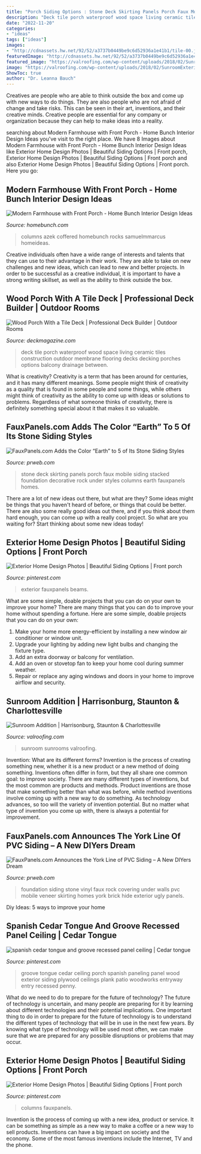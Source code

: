 ```yaml
---
title: "Porch Siding Options : Stone Deck Skirting Panels Porch Faux Mobile Siding Stacked Foundation Decorative Rock Under Styles Columns Earth Fauxpanels Homes"
description: "Deck tile porch waterproof wood space living ceramic tiles construction outdoor membrane flooring decks decking porches options balcony drainage between"
date: "2022-11-20"
categories:
- "ideas"
tags: ["ideas"]
images:
- "http://cdnassets.hw.net/92/52/a3737b0449be9c6d52936a1e41b1/tile-00.jpg"
featuredImage: "http://cdnassets.hw.net/92/52/a3737b0449be9c6d52936a1e41b1/tile-00.jpg"
featured_image: "https://valroofing.com/wp-content/uploads/2018/02/SunroomExterior7-1030x735.jpg"
image: "https://valroofing.com/wp-content/uploads/2018/02/SunroomExterior7-1030x735.jpg"
ShowToc: true
author: "Dr. Leanna Bauch"
---
```



Creatives are people who are able to think outside the box and come up with new ways to do things. They are also people who are not afraid of change and take risks. This can be seen in their art, inventions, and their creative minds. Creative people are essential for any company or organization because they can help to make ideas into a reality.

	

		
searching about Modern Farmhouse with Front Porch - Home Bunch Interior Design Ideas you've visit to the right place. We have 8 Images about Modern Farmhouse with Front Porch - Home Bunch Interior Design Ideas like Exterior Home Design Photos | Beautiful Siding Options | Front porch, Exterior Home Design Photos | Beautiful Siding Options | Front porch and also Exterior Home Design Photos | Beautiful Siding Options | Front porch. Here you go:
		
    
## Modern Farmhouse With Front Porch - Home Bunch Interior Design Ideas

<img loading=lazy src="https://www.homebunch.com/wp-content/uploads/2019/04/interior-design-Photo-Feb-13-9-26-56-PM.jpg" onerror="this.onerror=null;this.src='https://tse4.mm.bing.net/th?id=OIP.VNLAhc1D0t-pZQqjs-sgngHaJQ&amp;pid=15.1';" alt="Modern Farmhouse with Front Porch - Home Bunch Interior Design Ideas">

_Source: homebunch.com_

>columns azek coffered homebunch rocks samuelmmarcus homeideas. 

	

Creative individuals often have a wide range of interests and talents that they can use to their advantage in their work. They are able to take on new challenges and new ideas, which can lead to new and better projects. In order to be successful as a creative individual, it is important to have a strong writing skillset, as well as the ability to think outside the box.

    
## Wood Porch With A Tile Deck | Professional Deck Builder | Outdoor Rooms

<img loading=lazy src="http://cdnassets.hw.net/92/52/a3737b0449be9c6d52936a1e41b1/tile-00.jpg" onerror="this.onerror=null;this.src='https://tse2.mm.bing.net/th?id=OIP.tvxDyTJGL_KSaLlgwbO93AHaFj&amp;pid=15.1';" alt="Wood Porch With a Tile Deck | Professional Deck Builder | Outdoor Rooms">

_Source: deckmagazine.com_

>deck tile porch waterproof wood space living ceramic tiles construction outdoor membrane flooring decks decking porches options balcony drainage between. 

	

What is creativity?
Creativity is a term that has been around for centuries, and it has many different meanings. Some people might think of creativity as a quality that is found in some people and some things, while others might think of creativity as the ability to come up with ideas or solutions to problems. Regardless of what someone thinks of creativity, there is definitely something special about it that makes it so valuable.

    
## FauxPanels.com Adds The Color “Earth” To 5 Of Its Stone Siding Styles

<img loading=lazy src="http://ww1.prweb.com/prfiles/2012/12/11/10227808/norwich-earth-deck172.jpg" onerror="this.onerror=null;this.src='https://tse1.mm.bing.net/th?id=OIP.QoOiH_njXv51Vb6nhExoSQHaFj&amp;pid=15.1';" alt="FauxPanels.com Adds the Color “Earth” to 5 of Its Stone Siding Styles">

_Source: prweb.com_

>stone deck skirting panels porch faux mobile siding stacked foundation decorative rock under styles columns earth fauxpanels homes. 

	

There are a lot of new ideas out there, but what are they? Some ideas might be things that you haven't heard of before, or things that could be better. There are also some really good ideas out there, and if you think about them hard enough, you can come up with a really cool project. So what are you waiting for? Start thinking about some new ideas today!

    
## Exterior Home Design Photos | Beautiful Siding Options | Front Porch

<img loading=lazy src="https://i.pinimg.com/originals/0f/a5/21/0fa5218d6700e585630878b6e5d36299.jpg" onerror="this.onerror=null;this.src='https://tse3.mm.bing.net/th?id=OIP.1M3WkP7_OeXLAgaDOeGcJQHaJ4&amp;pid=15.1';" alt="Exterior Home Design Photos | Beautiful Siding Options | Front porch">

_Source: pinterest.com_

>exterior fauxpanels beams. 

	

What are some simple, doable projects that you can do on your own to improve your home?
There are many things that you can do to improve your home without spending a fortune. Here are some simple, doable projects that you can do on your own:
1. Make your home more energy-efficient by installing a new window air conditioner or window unit.
2. Upgrade your lighting by adding new light bulbs and changing the fixture type.
3. Add an extra doorway or balcony for ventilation. 
4. Add an oven or stovetop fan to keep your home cool during summer weather. 
5. Repair or replace any aging windows and doors in your home to improve airflow and security.

    
## Sunroom Addition | Harrisonburg, Staunton &amp; Charlottesville

<img loading=lazy src="https://valroofing.com/wp-content/uploads/2018/02/SunroomExterior7-1030x735.jpg" onerror="this.onerror=null;this.src='https://tse1.mm.bing.net/th?id=OIP.rtOTDX-urvVO5e44q04PhwHaFS&amp;pid=15.1';" alt="Sunroom Addition | Harrisonburg, Staunton &amp; Charlottesville">

_Source: valroofing.com_

>sunroom sunrooms valroofing. 

	

Invention: What are its different forms?
Invention is the process of creating something new, whether it is a new product or a new method of doing something. Inventions often differ in form, but they all share one common goal: to improve society. There are many different types of inventions, but the most common are products and methods. Product inventions are those that make something better than what was before, while method inventions involve coming up with a new way to do something. As technology advances, so too will the variety of invention potential. But no matter what type of invention you come up with, there is always a potential for improvement.

    
## FauxPanels.com Announces The York Line Of PVC Siding – A New DIYers Dream

<img loading=lazy src="http://ww1.prweb.com/prfiles/2011/12/16/9049182/gI_67370_york-desert-canyon.jpg" onerror="this.onerror=null;this.src='https://tse1.mm.bing.net/th?id=OIP.iKS11zU6gizOx9J9BipsAwHaFi&amp;pid=15.1';" alt="FauxPanels.com Announces the York Line of PVC Siding – A New DIYers Dream">

_Source: prweb.com_

>foundation siding stone vinyl faux rock covering under walls pvc mobile veneer skirting homes york brick hide exterior ugly panels. 

	

Diy Ideas: 5 ways to improve your home

    
## Spanish Cedar Tongue And Groove Recessed Panel Ceiling | Cedar Tongue

<img loading=lazy src="https://i.pinimg.com/736x/5f/9c/63/5f9c637117bd9b555c4efa97af7036ec--cedar-tongue-and-groove-cedar-paneling.jpg" onerror="this.onerror=null;this.src='https://tse2.mm.bing.net/th?id=OIP.0871m49w0Z3Wz-8uYFR26wHaE8&amp;pid=15.1';" alt="spanish cedar tongue and groove recessed panel ceiling | Cedar tongue">

_Source: pinterest.com_

>groove tongue cedar ceiling porch spanish paneling panel wood exterior siding plywood ceilings plank patio woodworks entryway entry recessed penny. 

	

What do we need to do to prepare for the future of technology?
The future of technology is uncertain, and many people are preparing for it by learning about different technologies and their potential implications. One important thing to do in order to prepare for the future of technology is to understand the different types of technology that will be in use in the next few years. By knowing what type of technology will be used most often, we can make sure that we are prepared for any possible disruptions or problems that may occur.

    
## Exterior Home Design Photos | Beautiful Siding Options | Front Porch

<img loading=lazy src="https://i.pinimg.com/736x/0f/a5/21/0fa5218d6700e585630878b6e5d36299.jpg" onerror="this.onerror=null;this.src='https://tse3.mm.bing.net/th?id=OIP.5Hk-dgjgi3sqZFvywdP0UQHaJ3&amp;pid=15.1';" alt="Exterior Home Design Photos | Beautiful Siding Options | Front porch">

_Source: pinterest.com_

>columns fauxpanels. 

	

Invention is the process of coming up with a new idea, product or service. It can be something as simple as a new way to make a coffee or a new way to sell products. Inventions can have a big impact on society and the economy. Some of the most famous inventions include the Internet, TV and the phone.

